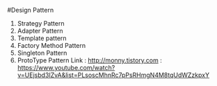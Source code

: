 #Design Pattern
1. Strategy Pattern
2. Adapter Pattern
3. Template pattern
4. Factory Method Pattern
5. Singleton Pattern
6. ProtoType Pattern
Link : http://monny.tistory.com
     : https://www.youtube.com/watch?v=UEjsbd3IZvA&list=PLsoscMhnRc7pPsRHmgN4M8tqUdWZzkpxY
